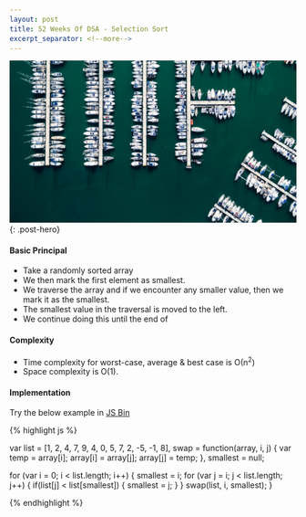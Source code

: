 ```yaml
---
layout: post
title: 52 Weeks Of DSA - Selection Sort
excerpt_separator: <!--more-->
---
```


![Selection Sort](/public/sorting/selection-sort-visual.jpg "Multiple yatches docked at coast."){: .post-hero}
<!--more-->
#### Basic Principal
 * Take a randomly sorted array
 * We then mark the first element as smallest.
 * We traverse the array and if we encounter any smaller value, then we mark it as the smallest.
 * The smallest value in the traversal is moved to the left.
 * We continue doing this until the end of 

#### Complexity
* Time complexity for worst-case, average & best case is О(n<sup>2</sup>)
* Space complexity is O(1).

#### Implementation
Try the below example in <a href="http://jsbin.com/xedekoy/3/edit?js,console">JS Bin</a>

{% highlight js %}

var list = [1, 2, 4, 7, 9, 4, 0, 5, 7, 2, -5, -1, 8],
    swap = function(array, i, j) {
      var temp = array[i];
      array[i] = array[j];
      array[j] = temp;
    },
    smallest = null;

for (var i = 0; i < list.length; i++) { 
  smallest = i;
  for (var j = i; j < list.length; j++) {
    if(list[j] < list[smallest]) {
      smallest = j;
    }
  }
  swap(list, i, smallest);
}

{% endhighlight %}
